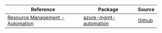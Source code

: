 | Reference | Package | Source |
|---|---|---|
|[Resource Management - Automation](mgmt-automation-readme.md)|[azure-mgmt-automation](https://pypi.org/project/azure-mgmt-automation)|[Github](https://github.com/Azure/azure-sdk-for-python)|
